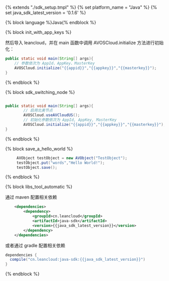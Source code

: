 {% extends "./sdk_setup.tmpl" %}
{% set platform_name = "Java" %}
{% set java_sdk_latest_version = '0.1.6' %}

{% block language %}Java{% endblock %}

{% block init_with_app_keys %}

然后导入 leancloud，并在 main 函数中调用 AVOSCloud.initialize 方法进行初始化：

```java
public static void main(String[] args){
    // 参数依次为 AppId、AppKey、MasterKey
    AVOSCloud.initialize("{{appid}}","{{appkey}}","{{masterkey}}");
}
```
{% endblock %}

{% block sdk_switching_node %}


``` java

public static void main(String[] args){
        // 启用北美节点
        AVOSCloud.useAVCloudUS();
        // 初始化参数依次为 AppId, AppKey, MasterKey
        AVOSCloud.initialize("{{appid}}","{{appkey}}","{{masterkey}}");
}
```
{% endblock %}

{% block save_a_hello_world %}


``` java
     AVObject testObject = new AVObject("TestObject");
     testObject.put("words","Hello World!");
     testObject.save();
```
{% endblock %}

{% block libs_tool_automatic %}

通过 maven 配置相关依赖

``` xml
	<dependencies>
		<dependency>
			<groupId>cn.leancloud</groupId>
			<artifactId>java-sdk</artifactId>
			<version>{{java_sdk_latest_version}}</version>
		</dependency>
	</dependencies>
```

或者通过 gradle 配置相关依赖
```groovy
dependencies {
  compile("cn.leancloud:java-sdk:{{java_sdk_latest_version}}")
}
```
{% endblock %}
